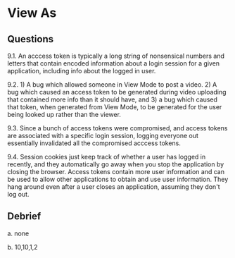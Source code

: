 # View As

## Questions

9.1. An acccess token is typically a long string of nonsensical numbers and letters 
     that contain encoded information about a login session for a given application,
     including info about the logged in user. 
     
9.2. 1) A bug which allowed someone in View Mode to post a video. 2) A bug which 
     caused an access token to be generated during video uploading that contained
     more info than it should have, and 3) a bug which caused that token, when generated
     from View Mode, to be generated for the user being looked up rather than the 
     viewer. 

9.3. Since a bunch of access tokens were compromised, and access tokens are associated 
     with a specific login session, logging everyone out essentially invalidated all 
     the compromised acccess tokens. 

9.4. Session cookies just keep track of whether a user has logged in recently, and 
     they automatically go away when you stop the application by closing the browser. 
     Access tokens contain more user information and can be used to allow other 
     applications to obtain and use user information. They hang around even after a
     user closes an application, assuming they don't log out. 

## Debrief

a. none

b. 10,10,1,2
